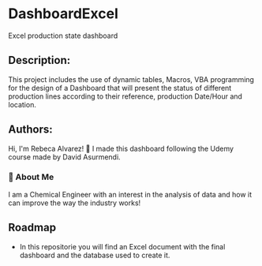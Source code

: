 # DashboardExcel
Excel production state dashboard
## Description:
This project includes the use of dynamic tables, Macros, VBA programming for the design of a Dashboard that will present the status of different production lines according to their reference, production Date/Hour and location.


## Authors:
Hi, I'm Rebeca Alvarez! 👋 I made this dashboard following the Udemy course made by David Asurmendi.

### 🚀 About Me
I am a Chemical Engineer with an interest in the analysis of data and how it can improve the way the industry works!

## Roadmap

- In this repositorie you will find an Excel document with the final dashboard and the database used to create it.
